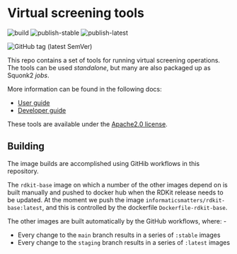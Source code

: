 # Virtual screening tools

![build](https://github.com/InformaticsMatters/virtual-screening/workflows/build/badge.svg)
![publish-stable](https://github.com/InformaticsMatters/virtual-screening/workflows/publish-stable/badge.svg)
![publish-latest](https://github.com/InformaticsMatters/virtual-screening/workflows/publish-latest/badge.svg)

![GitHub tag (latest SemVer)](https://img.shields.io/github/v/tag/informaticsmatters/virtual-screening)

This repo contains a set of tools for running virtual screening operations.
The tools can be used *standalone*, but many are also packaged up as Squonk2 *jobs*.

More information can be found in the following docs:

* [User guide](USER_GUIDE.md)
* [Developer guide](https://informaticsmatters.gitlab.io/squonk2-data-manager/1-1/creating-new-jobs.html)

These tools are available under the [Apache2.0 license](LICENSE).

## Building
The image builds are accomplished using GitHib workflows in this repository.

The `rdkit-base` image on which a number of the other images depend on is
built manually and pushed to docker hub when the RDKit release needs to be updated.
At the moment we push the image `informaticsmatters/rdkit-base:latest`, and this is
controlled by the dockerfile `Dockerfile-rdkit-base`.

The other images are built automatically by the GitHub workflows, where: -

- Every change to the `main` branch results in a series of `:stable` images
- Every change to the `staging` branch results in a series of `:latest` images
